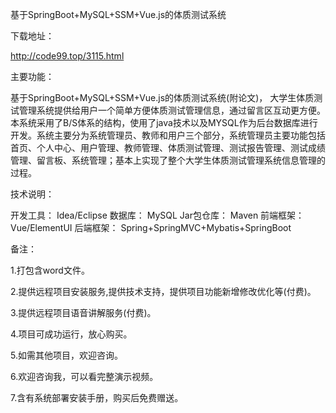 基于SpringBoot+MySQL+SSM+Vue.js的体质测试系统

 

下载地址：

http://code99.top/3115.html

 

 

 

主要功能：

 

基于SpringBoot+MySQL+SSM+Vue.js的体质测试系统(附论文)， 大学生体质测试管理系统提供给用户一个简单方便体质测试管理信息，通过留言区互动更方便。本系统采用了B/S体系的结构，使用了java技术以及MYSQL作为后台数据库进行开发。系统主要分为系统管理员、教师和用户三个部分，系统管理员主要功能包括首页、个人中心、用户管理、教师管理、体质测试管理、测试报告管理、测试成绩管理、留言板、系统管理；基本上实现了整个大学生体质测试管理系统信息管理的过程。

 

技术说明：

 


开发工具： Idea/Eclipse
数据库： MySQL
Jar包仓库： Maven
前端框架： Vue/ElementUI
后端框架： Spring+SpringMVC+Mybatis+SpringBoot


 

 

备注：

1.打包含word文件。

2.提供远程项目安装服务,提供技术支持，提供项目功能新增修改优化等(付费)。

3.提供远程项目语音讲解服务(付费)。

4.项目可成功运行，放心购买。

5.如需其他项目，欢迎咨询。

6.欢迎咨询我，可以看完整演示视频。

7.含有系统部署安装手册，购买后免费赠送。
